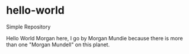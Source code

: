 # hello-world
Simple Repository

Hello World
Morgan here, I go by Morgan Mundie because there is more than one "Morgan Mundell" on this planet.
